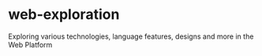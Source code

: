# web-exploration
Exploring various technologies, language features, designs and more in the Web Platform
